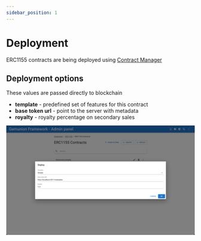 ```yaml
---
sidebar_position: 1
---
```


# Deployment

ERC1155 contracts are being deployed using [Contract Manager](/admin/miscellaneous/contract-manager/)

## Deployment options

These values are passed directly to blockchain

- **template** - predefined set of features for this contract
- **base token url** - point to the server with metadata
- **royalty** - royalty percentage on secondary sales

![ERC1155 contract deploy dialog](/img/admin/hierarchy/erc1155/contract_deploy_dialog.png)
